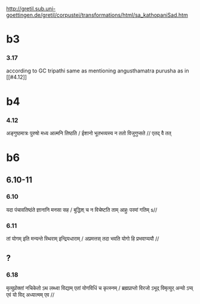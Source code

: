 
http://gretil.sub.uni-goettingen.de/gretil/corpustei/transformations/html/sa_kathopaniSad.htm

# b3
### 3.17
according to GC tripathi same as mentioning angusthamatra purusha as in 
[[#4.12]]
# b4
### 4.12
अङ्गुष्ठमात्रः  पुरुषो  मध्य आत्मनि  तिष्ठति  /    ईशानो  भूतभव्यस्य  न  ततो  विजुगुप्सते  //
एतद्  वै  तत्

# b6
## 6.10-11
### 6.10
यदा पंचावतिष्ठंते ज्ञानानि मनसा सह /
बुद्धिश् च न विचेष्टति ताम् आहुः परमां गतिम् s//
### 6.11
तां योगम् इति मन्यन्ते स्थिराम् इन्द्रियधाराम्  /
अप्रमत्तस् तदा भवति योगो हि प्रभवाप्ययौ  //
## ?
### 6.18
मृत्युप्रोक्तां  नचिकेतो ऽथ  लब्ध्वा  विद्याम् एतां  योगविधिं  च  कृत्स्नम्  /
ब्रह्मप्राप्तो  विरजो ऽभूद्  विमृत्युर्  अन्यो ऽप्य् एवं  यो  विद्  अध्यात्मम् एव  //